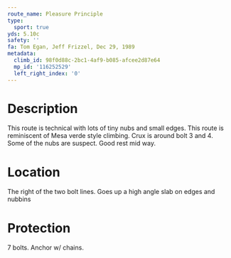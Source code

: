 ```yaml
---
route_name: Pleasure Principle
type:
  sport: true
yds: 5.10c
safety: ''
fa: Tom Egan, Jeff Frizzel, Dec 29, 1989
metadata:
  climb_id: 98f0d88c-2bc1-4af9-b085-afcee2d87e64
  mp_id: '116252529'
  left_right_index: '0'
---
```

# Description
This route is technical with lots of tiny nubs and small edges. This route is reminiscent of Mesa verde style climbing. Crux is around bolt 3 and 4. Some of the nubs are suspect. Good rest mid way.

# Location
The right of the two bolt lines. Goes up a high angle slab on edges and nubbins

# Protection
7 bolts. Anchor w/ chains.
